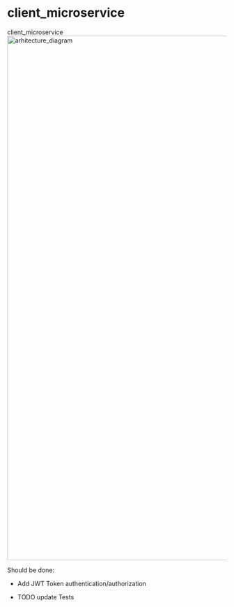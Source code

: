 # client_microservice
client_microservice
<img width="1204" alt="arhitecture_diagram" src="https://github.com/AleksaPancic/client_microservice/assets/35733741/06d297d0-2050-4caa-8d13-cb660e96012d">


Should be done:
- Add JWT Token authentication/authorization

- TODO update Tests